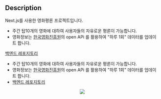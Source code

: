 ## Description


Next.js를 사용한 영화평론 프로젝트입니다.
- 주간 탑10개의 영화에 대하여 사용자들의 자유로운 평론이 가능합니다.
- 영화정보는 [한국영화진흥원](https://www.kobis.or.kr/kobisopenapi/homepg/main/main.do)의 open APi 를 활용하여 "하루 1회" 데이터를 업데이트 합니다.
  
[백엔드 레포지토리](https://github.com/sihun0105/movie-review-msa)
- 주간 탑10개의 영화에 대하여 사용자들의 자유로운 평론이 가능합니다.
- 영화정보는 [한국영화진흥원](https://www.kobis.or.kr/kobisopenapi/homepg/main/main.do)의 open APi 를 활용하여 "하루 1회" 데이터를 업데이트 합니다.
- [백엔드 레포지토리](https://github.com/sihun0105/movie-review-msa)

<p align=center>
<img src='https://github.com/sihun0105/movie-review/assets/80196373/f9bcfc11-c038-47b6-88cc-032d96bce51e'>
</p>
